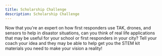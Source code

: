 ```yaml
---
title: Scholarship Challenge
description: Scholarship Challenge
---
```


Now that you're an expert on how first responders use TAK, drones, and sensors to help in disastor situations, can you think of real life applications that may be useful for your school or first responders in your city? Tell your coach your idea and they may be able to help get you the STEM kit materials you need to make your vision a reality!
